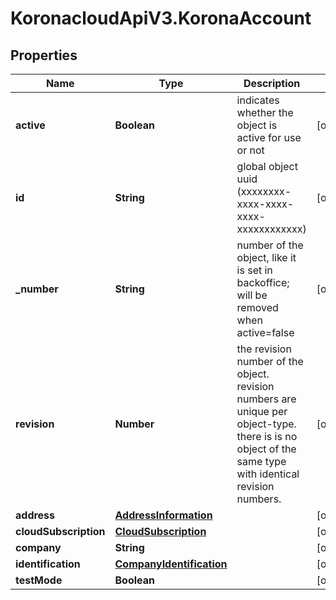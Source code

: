 # KoronacloudApiV3.KoronaAccount

## Properties
Name | Type | Description | Notes
------------ | ------------- | ------------- | -------------
**active** | **Boolean** | indicates whether the object is active for use or not | [optional] 
**id** | **String** | global object uuid (xxxxxxxx-xxxx-xxxx-xxxx-xxxxxxxxxxxx) | [optional] 
**_number** | **String** | number of the object, like it is set in backoffice; will be removed when active&#x3D;false | [optional] 
**revision** | **Number** | the revision number of the object. revision numbers are unique per object-type. there is is no object of the same type with identical revision numbers. | [optional] 
**address** | [**AddressInformation**](AddressInformation.md) |  | [optional] 
**cloudSubscription** | [**CloudSubscription**](CloudSubscription.md) |  | [optional] 
**company** | **String** |  | [optional] 
**identification** | [**CompanyIdentification**](CompanyIdentification.md) |  | [optional] 
**testMode** | **Boolean** |  | [optional] 


